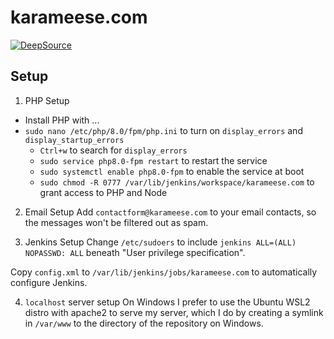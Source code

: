 # karameese.com

[![DeepSource](https://deepsource.io/gh/ajmeese7/karameese.com.svg/?label=active+issues&show_trend=true&token=M8yOCSSOgVKka2ykMLzNJ_mK)](https://deepsource.io/gh/ajmeese7/karameese.com/?ref=repository-badge)

## Setup

1. PHP Setup

- Install PHP with ...
- `sudo nano /etc/php/8.0/fpm/php.ini` to turn on `display_errors` and `display_startup_errors`
  - `Ctrl+w` to search for `display_errors`
  - `sudo service php8.0-fpm restart` to restart the service
  - `sudo systemctl enable php8.0-fpm` to enable the service at boot
  - `sudo chmod -R 0777 /var/lib/jenkins/workspace/karameese.com` to grant access to PHP and Node

2. Email Setup
   Add `contactform@karameese.com` to your email contacts, so the messages won't be filtered out as spam.

3. Jenkins Setup
   Change `/etc/sudoers` to include `jenkins ALL=(ALL) NOPASSWD: ALL` beneath "User privilege specification".

Copy `config.xml` to `/var/lib/jenkins/jobs/karameese.com` to automatically configure Jenkins.

4. `localhost` server setup
   On Windows I prefer to use the Ubuntu WSL2 distro with apache2 to serve my server, which I do by creating
   a symlink in `/var/www` to the directory of the repository on Windows.
